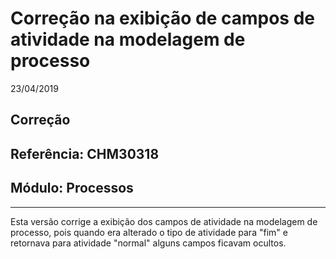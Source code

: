 # Correção na exibição de campos de atividade na modelagem de processo
23/04/2019
## Correção
## Referência: CHM30318
## Módulo: Processos
***

Esta versão corrige a exibição dos campos de atividade na modelagem de processo, pois quando era alterado o tipo de atividade para "fim" e retornava para atividade "normal" alguns campos ficavam ocultos.